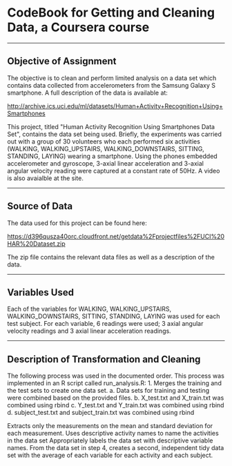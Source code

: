 # CodeBook for Getting and Cleaning Data, a Coursera course
---

## Objective of Assignment
The objective is to clean and perform limited analysis on a data set which contains data collected from 
accelerometers from the Samsung Galaxy S smartphone. A full description of the data is available at: 

http://archive.ics.uci.edu/ml/datasets/Human+Activity+Recognition+Using+Smartphones 

This project, titled "Human Activity Recognition Using Smartphones Data Set", contains the data set being
used. Briefly, the experiments was carried out with a group of 30 volunteers who each performed six activities (WALKING, WALKING_UPSTAIRS, WALKING_DOWNSTAIRS, SITTING, STANDING, LAYING) wearing a smartphone. Using the 
phones embedded accelerometer and gyroscope, 3-axial linear acceleration and 3-axial angular velocity reading
were captured at a constant rate of 50Hz. A video is also avaialble at the site.

---

## Source of Data
The data used for this project can be found here: 

https://d396qusza40orc.cloudfront.net/getdata%2Fprojectfiles%2FUCI%20HAR%20Dataset.zip 

The zip file contains the relevant data files as well as a description of the data.

---

## Variables Used
Each of the variables for WALKING, WALKING_UPSTAIRS, WALKING_DOWNSTAIRS, SITTING, STANDING, LAYING
was used for each test subject. For each variable, 6 readings were used; 3 axial angular velocity
readings and 3 axial linear acceleration readings.

---

## Description of Transformation and Cleaning
The following process was used in the documented order. This process was implemented in an R
script called run_analysis.R:
    1. Merges the training and the test sets to create one data set.
        a. Data sets for training and testing were combined based on the provided files.
        b. X_test.txt and X_train.txt was combined using rbind
        c. Y_test.txt and Y_train.txt was combined using rbind
        d. subject_test.txt and subject_train.txt was combined using rbind



Extracts only the measurements on the mean and standard deviation for each measurement. 
Uses descriptive activity names to name the activities in the data set
Appropriately labels the data set with descriptive variable names. 
From the data set in step 4, creates a second, independent tidy data set with the average of
each variable for each activity and each subject.


